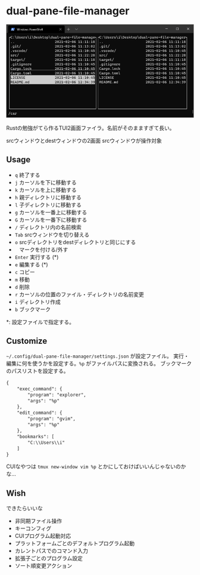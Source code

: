 # dual-pane-file-manager

![screenshot](docs/screenshot.png)

Rustの勉強がてら作るTUI2画面ファイラ。名前がそのまますぎて長い。

srcウィンドウとdestウィンドウの2画面
srcウィンドウが操作対象

## Usage

- `q` 終了する
- `j` カーソルを下に移動する
- `k` カーソルを上に移動する
- `h` 親ディレクトリに移動する
- `l` 子ディレクトリに移動する
- `g` カーソルを一番上に移動する
- `G` カーソルを一番下に移動する
- `/` ディレクトリ内の名前検索
- `Tab` srcウィンドウを切り替える
- `o` srcディレクトリをdestディレクトリと同じにする
- ` ` マークを付ける/外す
- `Enter` 実行する (*)
- `e` 編集する (*)
- `c` コピー
- `m` 移動
- `d` 削除
- `r` カーソルの位置のファイル・ディレクトリの名前変更
- `i` ディレクトリ作成
- `b` ブックマーク

*: 設定ファイルで指定する。

## Customize

`~/.config/dual-pane-file-manager/settings.json` が設定ファイル。
実行・編集に何を使うかを設定する。`%p` がファイルパスに変換される。
ブックマークのパスリストを設定する。

```
{
    "exec_command": {
        "program": "explorer",
        "args": "%p"
    },
    "edit_command": {
        "program": "gvim",
        "args": "%p"
    },
    "bookmarks": [
        "C:\\Users\\i"
    ]
}
```

CUIなやつは `tmux new-window vim %p` とかにしておけばいいんじゃないのかな…

## Wish

できたらいいな

- 非同期ファイル操作
- キーコンフィグ
- CUIプログラム起動対応
- プラットフォームごとのデフォルトプログラム起動
- カレントパスでのコマンド入力
- 拡張子ごとのプログラム設定
- ソート順変更アクション
